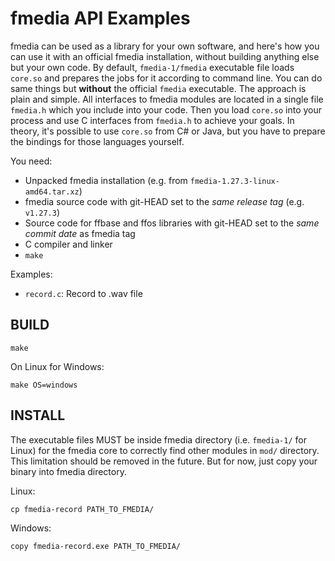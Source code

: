 # fmedia API Examples

fmedia can be used as a library for your own software, and here's how you can use it with an official fmedia installation, without building anything else but your own code.
By default, `fmedia-1/fmedia` executable file loads `core.so` and prepares the jobs for it according to command line.
You can do same things but **without** the official `fmedia` executable.
The approach is plain and simple.
All interfaces to fmedia modules are located in a single file `fmedia.h` which you include into your code.
Then you load `core.so` into your process and use C interfaces from `fmedia.h` to achieve your goals.
In theory, it's possible to use `core.so` from C# or Java, but you have to prepare the bindings for those languages yourself.

You need:

* Unpacked fmedia installation (e.g. from `fmedia-1.27.3-linux-amd64.tar.xz`)
* fmedia source code with git-HEAD set to the *same release tag* (e.g. `v1.27.3`)
* Source code for ffbase and ffos libraries with git-HEAD set to the *same commit date* as fmedia tag
* C compiler and linker
* `make`

Examples:

* `record.c`: Record to .wav file


## BUILD

	make

On Linux for Windows:

	make OS=windows


## INSTALL

The executable files MUST be inside fmedia directory (i.e. `fmedia-1/` for Linux) for the fmedia core to correctly find other modules in `mod/` directory.
This limitation should be removed in the future.
But for now, just copy your binary into fmedia directory.

Linux:

	cp fmedia-record PATH_TO_FMEDIA/

Windows:

	copy fmedia-record.exe PATH_TO_FMEDIA/
